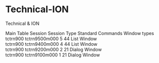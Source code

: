 # Technical-ION
Technical &amp; ION 

Main Table              Session         Session Type      Standard Commands           Window types
tctrn900             tctrn9500m000          5                   44                    List Window   
tctrn900             tctrn9400m000          4                   44                    List Window   
tctrn900             tctrn9200m000          2                   21                    Dialog Window   
tctrn900             tctrn9100m000          1                   21                    Dialog Window   
